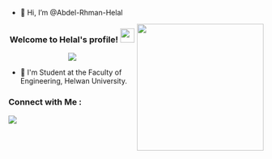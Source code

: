 - 👋 Hi, I’m @Abdel-Rhman-Helal
<img width="250" align="right" src="https://c.tenor.com/_DOBjnGspYAAAAAM/code-coding.gif">

<h3 align="center">
  Welcome to Helal's profile!
  <img src="https://media.giphy.com/media/hvRJCLFzcasrR4ia7z/giphy.gif" width="28">
</h3>

<!-- Typing SVG by DenverCoder1 - https://github.com/DenverCoder1/readme-typing-svg -->
<p align="center">
  <a href="https://github.com/DenverCoder1/readme-typing-svg"><img src="https://readme-typing-svg.herokuapp.com/?lines=Helal%20🌙;Always%20learning%20new%20things&font=Fira%20Code&center=true&width=440&height=45&color=f75c7e&vCenter=true&size=22"></a>
</p> 

- 🏢 I'm Student at the Faculty of Engineering, Helwan University.

### Connect with Me :
 <a href="http://t.me/Abdel_Rhman_Helal" target="_blank"><img src="https://img.shields.io/badge/-Abdel%20rhman%20Helal-0077B5?style=for-the-badge&logo=Telegram&logoColor=white"/></a>
